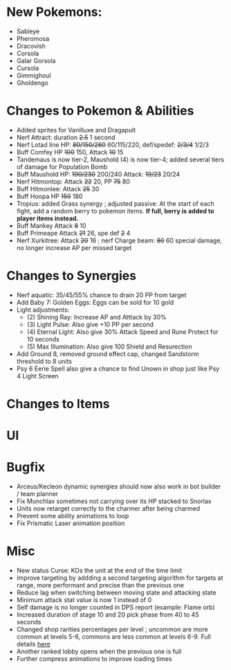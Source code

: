 # New Pokemons:

- Sableye
- Pheromosa
- Dracovish
- Corsola
- Galar Gorsola
- Cursola
- Gimmighoul
- Gholdengo

# Changes to Pokemon & Abilities

- Added sprites for Vanilluxe and Dragapult
- Nerf Attract: duration ~~2.5~~ 1 second
- Nerf Lotad line HP: ~~80/150/260~~ 60/115/220, def/spedef: ~~2/3/4~~ 1/2/3
- Buff Comfey HP ~~100~~ 150, Attack ~~10~~ 15
- Tandemaus is now tier-2, Maushold (4) is now tier-4; added several tiers of damage for Population Bomb
- Buff Maushold HP: ~~190/230~~ 200/240 Attack: ~~19/23~~ 20/24
- Nerf Hitmontop: Attack ~~22~~ 20, PP ~~75~~ 80
- Buff Hitmonlee: Attack ~~25~~ 30
- Buff Hoopa HP ~~150~~ 180
- Tropius: added Grass synergy ; adjusted passive: At the start of each fight, add a random berry to pokemon items. **If full, berry is added to player items instead.**
- Buff Mankey Attack ~~8~~ 10
- Buff Primeape Attack ~~21~~ 26, spe def ~~2~~ 4
- Nerf Xurkitree: Attack ~~20~~ 16 ; nerf Charge beam: ~~80~~ 60 special damage, no longer increase AP per missed target

# Changes to Synergies

- Nerf aquatic: 35/45/55% chance to drain 20 PP from target
- Add Baby 7: Golden Eggs: Eggs can be sold for 10 gold
- Light adjustments:
  - (2) Shining Ray: Increase AP and Atttack by 30%
  - (3) Light Pulse: Also give +10 PP per second
  - (4) Eternal Light: Also give 30% Attack Speed and Rune Protect for 10 seconds
  - (5) Max Illumination: Also give 100 Shield and Resurection
- Add Ground 8, removed ground effect cap, changed Sandstorm threshold to 8 units
- Psy 6 Eerie Spell also give a chance to find Unown in shop just like Psy 4 Light Screen

# Changes to Items

# UI

# Bugfix

- Arceus/Kecleon dynamic synergies should now also work in bot builder / team planner
- Fix Munchlax sometimes not carrying over its HP stacked to Snorlax
- Units now retarget correctly to the charmer after being charmed
- Prevent some ability animations to loop
- Fix Prismatic Laser animation position

# Misc

- New status Curse: KOs the unit at the end of the time limit
- Improve targeting by addding a second targeting algorithm for targets at range, more performant and precise than the previous one
- Reduce lag when switching between moving state and attacking state
- Minimum attack stat value is now 1 instead of 0
- Self damage is no longer counted in DPS report (example: Flame orb)
- Increased duration of stage 10 and 20 pick phase from 40 to 45 seconds
- Changed shop rarities percentages per level ; uncommon are more common at levels 5-6, commons are less common at levels 6-9. Full details [here](https://discord.com/channels/737230355039387749/1184447560845377719)
- Another ranked lobby opens when the previous one is full
- Further compress animations to improve loading times
